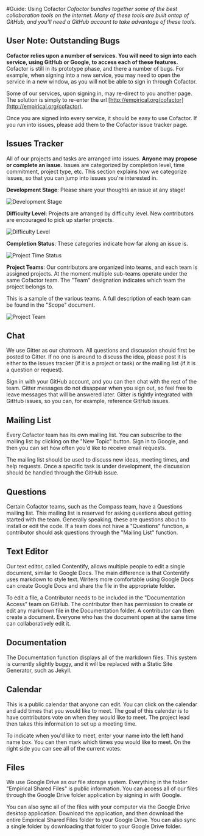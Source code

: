 #Guide: Using Cofactor
*Cofactor bundles together some of the best collaboration tools on the internet. Many of these tools are built ontop of GitHub, and you'll need a GitHub account to take advantage of these tools.*

## User Note: Outstanding Bugs

**Cofactor relies upon a number of services. You will need to sign into each service, using GitHub or Google, to access each of these features.** Cofactor is still in its prototype phase, and there a number of bugs. For example, when signing into a new service, you may need to open the service in a new window, as you will not be able to sign in through Cofactor.

Some of our services, upon signing in, may re-direct to you another page. The solution is simply to re-enter the url [http://empirical.org/cofactor](http://empirical.org/cofactor). 

Once you are signed into every service, it should be easy to use Cofactor. If you run into issues, please add them to the Cofactor issue tracker page.  


## Issues Tracker
All of our projects and tasks are arranged into issues. **Anyone may propose or complete an issue.** Issues are categorized by completion level, time commitment, project type, etc. This section explains how we categorize issues, so that you can jump into issues you're interested in.

**Development Stage**: Please share your thoughts an issue at any stage!

![Development Stage](http://i.imgur.com/8pIEHZQ.png)

**Difficulty Level**: Projects are arranged by difficulty level. New contributors are encouraged to pick up starter projects. 

![Difficulty Level](http://i.imgur.com/YRtpmLT.png)

**Completion Status**: These categories indicate how far along an issue is. 

![Project Time Status](http://i.imgur.com/uUK87w4.png)


**Project Teams**: Our contributors are organized into teams, and each team is assigned projects. At the moment multiple sub-teams operate under the same Cofactor team. The "Team" designation indicates which team the project belongs to. 

This is a sample of the various teams. A full description of each team can be found in the "Scope" document. 

![Project Team](http://i.imgur.com/xG5hkEQ.png)

## Chat
We use Gitter as our chatroom. All questions and discussion should first be posted to Gitter. If no one is around to discuss the idea, please post it is either to the issues tracker (if it is a project or task) or the mailing list (if it is a question or request). 

Sign in with your GitHub account, and you can then chat with the rest of the team. Gitter messages do not disappear when you sign out, so feel free to leave messages that will be answered later. Gitter is tightly integrated with GitHub issues, so you can, for example, reference GitHub issues. 

## Mailing List
Every Cofactor team has its own mailing list. You can subscribe to the mailing list by clicking on the "New Topic" button. Sign in to Google, and then you can set how often you'd like to receive email requests. 

The mailing list should be used to discuss new ideas, meeting times, and help requests. Once a specific task is under development, the discussion should be handled through the GitHub issue. 

## Questions
Certain Cofactor teams, such as the Compass team, have a Questions mailing list. This mailing list is reserved for asking questions about getting started with the team.  Generally speaking, these are questions about to install or edit the code. If a team does not have a "Questions" function, a contributor should ask questions through the "Mailing List" function.  

## Text Editor
Our text editor, called Contentify, allows multiple people to edit a single document, similar to Google Docs. The main difference is that Contentify uses markdown to style text. Writers more comfortable using Google Docs can create Google Docs and share the file in the appropriate folder. 

To edit a file, a Contributor needs to be included in the "Documentation Access" team on GitHub. The contributor then has permission to create or edit any markdown file in the Documentation folder. A contributor can then create a document. Everyone who has the document open at the same time can collaboratively edit it. 

## Documentation
The Documentation function displays all of the markdown files. This system is currently slightly buggy, and it will be replaced with a Static Site Generator, such as Jekyll. 

## Calendar
This is a public calendar that anyone can edit. You can click on the calendar and add times that you would like to meet. The goal of this calendar is to have contributors vote on when they would like to meet. The project lead then takes this information to set up a meeting time. 

To indicate when you'd like to meet, enter your name into the left hand name box. You can then mark which times you would like to meet. On the right side you can see all of the current votes. 

## Files
We use Google Drive as our file storage system. Everything in the folder "Empirical Shared Files" is public information. You can access all of our files through the Google Drive folder application by signing in with Google. 

You can also sync all of the files with your computer via the Google Drive desktop application. Download the application, and then download the entire Empirical Shared Files folder to your Google Drive. You can also sync a single folder by downloading that folder to your Google Drive folder. 

<!---View the raw file at: https://docs.google.com/a/quill.org/document/d/1GI0SzJMI_xKXQFRmMU3Jn-2A_BtXszqQNvO11okKKnU/edit?usp=sharing--->



